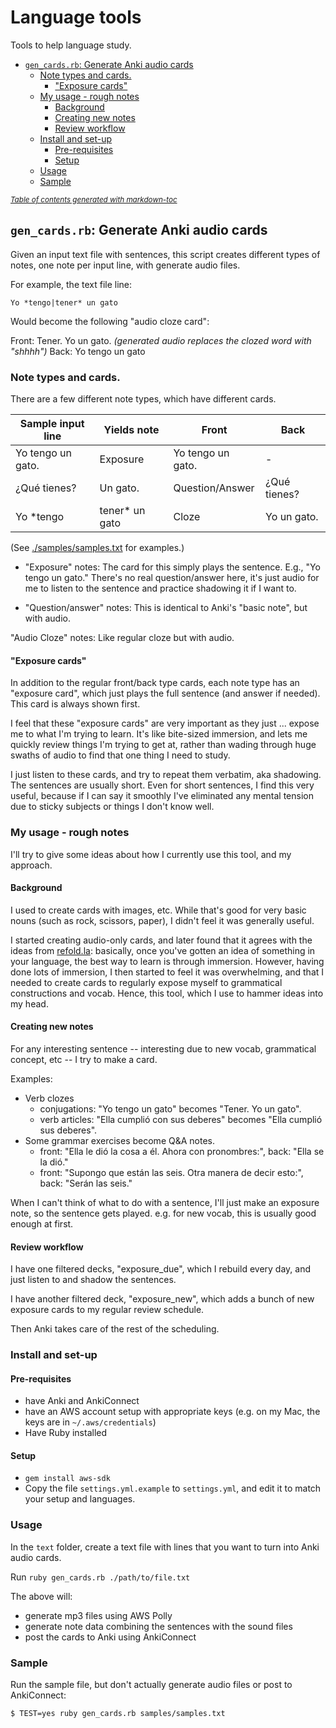 # Language tools

Tools to help language study.

  * [`gen_cards.rb`: Generate Anki audio cards](#-gen-cardsrb---generate-anki-audio-cards)
    + [Note types and cards.](#note-types-and-cards)
      - ["Exposure cards"](#-exposure-cards-)
    + [My usage - rough notes](#my-usage---rough-notes)
      - [Background](#background)
      - [Creating new notes](#creating-new-notes)
      - [Review workflow](#review-workflow)
    + [Install and set-up](#install-and-set-up)
      - [Pre-requisites](#pre-requisites)
      - [Setup](#setup)
    + [Usage](#usage)
    + [Sample](#sample)

<small><i><a href='http://ecotrust-canada.github.io/markdown-toc/'>Table of contents generated with markdown-toc</a></i></small>


## `gen_cards.rb`: Generate Anki audio cards

Given an input text file with sentences, this script creates different types of notes, one note per input line, with generate audio files.

For example, the text file line:

    Yo *tengo|tener* un gato

Would become the following "audio cloze card":

Front: Tener.  Yo <shhhh> un gato.   _(generated audio replaces the clozed word with "shhhh")_
Back: Yo tengo un gato

### Note types and cards.

There are a few different note types, which have different cards.

| Sample input line | Yields note | Front | Back |
| ----------------- | ----------- | ----- | ---- |
| Yo tengo un gato. | Exposure | Yo tengo un gato. | - |
| ¿Qué tienes?|Un gato. | Question/Answer | ¿Qué tienes? | Un gato. |
| Yo *tengo|tener* un gato | Cloze | Yo <shhhh> un gato. | Yo tengo un gato. |

(See [./samples/samples.txt](./samples/samples.txt) for examples.)

* "Exposure" notes: The card for this simply plays the sentence.  E.g., "Yo tengo un gato."  There's no real question/answer here, it's just audio for me to listen to the sentence and practice shadowing it if I want to.

* "Question/answer" notes: This is identical to Anki's "basic note", but with audio.

"Audio Cloze" notes: Like regular cloze but with audio.

#### "Exposure cards"

In addition to the regular front/back type cards, each note type has an "exposure card", which just plays the full sentence (and answer if needed).  This card is always shown first.

I feel that these "exposure cards" are very important as they just ... expose me to what I'm trying to learn.  It's like bite-sized immersion, and lets me quickly review things I'm trying to get at, rather than wading through huge swaths of audio to find that one thing I need to study.

I just listen to these cards, and try to repeat them verbatim, aka shadowing.  The sentences are usually short.  Even for short sentences, I find this very useful, because if I can say it smoothly I've eliminated any mental tension due to sticky subjects or things I don't know well.


### My usage - rough notes

I'll try to give some ideas about how I currently use this tool, and my approach.

#### Background

I used to create cards with images, etc.  While that's good for very basic nouns (such as rock, scissors, paper), I didn't feel it was generally useful.

I started creating audio-only cards, and later found that it agrees with the ideas from [refold.la](https://refold.la/): basically, once you've gotten an idea of something in your language, the best way to learn is through immersion.  However, having done lots of immersion, I then started to feel it was overwhelming, and that I needed to create cards to regularly expose myself to grammatical constructions and vocab.  Hence, this tool, which I use to hammer ideas into my head.

#### Creating new notes

For any interesting sentence -- interesting due to new vocab, grammatical concept, etc -- I try to make a card.

Examples:

* Verb clozes
   * conjugations:  "Yo tengo un gato" becomes "Tener.  Yo <shhhhh> un gato".
   * verb articles: "Ella cumplió con sus deberes" becomes "Ella cumplió <shhhh> sus deberes".
* Some grammar exercises become Q&A notes.
   * front: "Ella le dió la cosa a él.  Ahora con pronombres:", back:  "Ella se la dió."
   * front: "Supongo que están las seis.  Otra manera de decir esto:", back: "Serán las seis."

When I can't think of what to do with a sentence, I'll just make an exposure note, so the sentence gets played.  e.g. for new vocab, this is usually good enough at first.

#### Review workflow

I have one filtered decks, "exposure_due", which I rebuild every day, and just listen to and shadow the sentences.

I have another filtered deck, "exposure_new", which adds a bunch of new exposure cards to my regular review schedule.

Then Anki takes care of the rest of the scheduling.

### Install and set-up

#### Pre-requisites

* have Anki and AnkiConnect
* have an AWS account setup with appropriate keys (e.g. on my Mac, the keys are in `~/.aws/credentials`)
* Have Ruby installed

#### Setup

* `gem install aws-sdk`
* Copy the file `settings.yml.example` to `settings.yml`, and edit it to match your setup and languages.

### Usage

In the `text` folder, create a text file with lines that you want to turn into Anki audio cards.

Run `ruby gen_cards.rb ./path/to/file.txt`

The above will:

* generate mp3 files using AWS Polly
* generate note data combining the sentences with the sound files
* post the cards to Anki using AnkiConnect

### Sample

Run the sample file, but don't actually generate audio files or post to AnkiConnect:

```
$ TEST=yes ruby gen_cards.rb samples/samples.txt
```